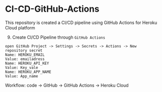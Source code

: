 # CI-CD-GitHub-Actions
This repository is created a CI/CD pipeline using GitHub Actions for Heroku Cloud platform

9. Create CI/CD Pipeline through `GitHub Actions`
```
open GitHub Project -> Settings -> Secrets -> Actions -> New repository secret
Name: HEROKU_EMAIL
Value: emailadress
Name: HEROKU_API_KEY
Value: Key_vale
Name: HEROKU_APP_NAME
Value: App_name
```
Workflow: 
code -> GitHub -> GitHub Actions -> Heroku Cloud